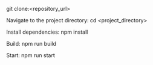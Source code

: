 git clone:<repository_url>

Navigate to the project directory: cd <project_directory>

Install dependencies: npm install 

Build: npm run build

Start: npm run start
